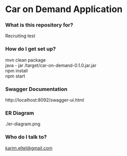 # Car on Demand Application #

### What is this repository for? ###

Recruiting test

### How do I get set up? ###

mvn clean package \
java - jar /target/car-on-demand-0.1.0.jar.jar \
npm install \
npm start

### Swagger Documentation ###
http://localhost:8092/swagger-ui.html

### ER Diagram ###
./er-diagram.png


### Who do I talk to? ###
karim.eltel@gmail.com
